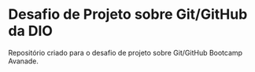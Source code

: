 # Desafio de Projeto sobre Git/GitHub da DIO
Repositório criado para o desafio de projeto sobre Git/GitHub
Bootcamp Avanade.
